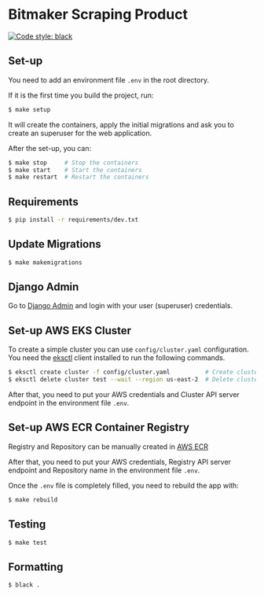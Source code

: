 # Bitmaker Scraping Product

[![Code style: black](https://img.shields.io/badge/code%20style-black-000000.svg)](https://github.com/psf/black)

## Set-up

You need to add an environment file `.env` in the root directory.

If it is the first time you build the project, run:
```sh
$ make setup
```
It will create the containers, apply the initial migrations and ask you to create an superuser for the web application.

After the set-up, you can:

```sh
$ make stop     # Stop the containers
$ make start    # Start the containers
$ make restart  # Restart the containers
```

## Requirements

```sh
$ pip install -r requirements/dev.txt
```

## Update Migrations

```sh
$ make makemigrations
```

## Django Admin

Go to [Django Admin](http://localhost:8000/admin) and login with your user (superuser) credentials.

## Set-up AWS EKS Cluster

To create a simple cluster you can use `config/cluster.yaml` configuration. You need the
[eksctl](https://docs.aws.amazon.com/emr/latest/EMR-on-EKS-DevelopmentGuide/setting-up-eksctl.html) client installed
to run the following commands.

```sh
$ eksctl create cluster -f config/cluster.yaml          # Create cluster
$ eksctl delete cluster test --wait --region us-east-2  # Delete cluster
```

After that, you need to put your AWS credentials and Cluster API server endpoint in the environment file `.env`.

## Set-up AWS ECR Container Registry

Registry and Repository can be manually created in [AWS ECR](https://aws.amazon.com/ecr/)

After that, you need to put your AWS credentials, Registry API server endpoint and Repository name in the environment file `.env`.

Once the `.env` file is completely filled, you need to rebuild the app with:

```sh
$ make rebuild
```

## Testing

```sh
$ make test
```

## Formatting

```sh
$ black .
```
